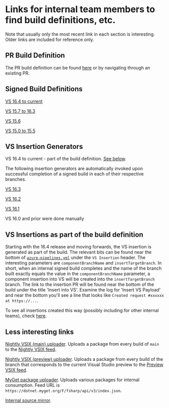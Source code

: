 # Links for internal team members to find build definitions, etc.

Note that usually only the most recent link in each section is interesting.  Older links are included for reference only.

## PR Build Definition

The PR build definition can be found [here](https://dev.azure.com/dnceng/public/_build?definitionId=496) or by
navigating through an existing PR.

## Signed Build Definitions

[VS 16.4 to current](https://dev.azure.com/dnceng/internal/_build?definitionId=499&_a=summary)

[VS 15.7 to 16.3](https://dev.azure.com/devdiv/DevDiv/_build/index?definitionId=8978)

[VS 15.6](https://dev.azure.com/devdiv/DevDiv/_build?definitionId=7239)

[VS 15.0 to 15.5](https://dev.azure.com/devdiv/DevDiv/_build?definitionId=5037)

## VS Insertion Generators

VS 16.4 to current - part of the build definition.  [See below](#vs-insertions-as-part-of-the-build-definition).

The following insertion generators are automatically invoked upon successful completion of a signed build in each of
their respective branches.

[VS 16.3](https://dev.azure.com/devdiv/DevDiv/_release?definitionId=1839&_a=releases)

[VS 16.2](https://dev.azure.com/devdiv/DevDiv/_release?definitionId=1699&_a=releases)

[VS 16.1](https://dev.azure.com/devdiv/DevDiv/_release?definitionId=1669&_a=releases)

VS 16.0 and prior were done manually

## VS Insertions as part of the build definition

Starting with the 16.4 release and moving forwards, the VS insertion is generated as part of the build.  The relevant
bits can be found near the bottom of [`azure-pipelines.yml`](azure-pipelines.yml) under the `VS Insertion` header.  The
interesting parameters are `componentBranchName` and `insertTargetBranch`.  In short, when an internal signed build
completes and the name of the branch built exactly equals the value in the `componentBranchName` parameter, a component
insertion into VS will be created into the `insertTargetBranch` branch.  The link to the insertion PR will be found
near the bottom of the build under the title 'Insert into VS'.  Examine the log for 'Insert VS Payload' and near the
bottom you'll see a line that looks like `Created request #xxxxxx at https://...`.

To see all insertions created this way (possibly including for other internal teams), check
[here](https://dev.azure.com/devdiv/DevDiv/_git/VS/pullrequests?createdBy=122d5278-3e55-4868-9d40-1e28c2515fc4&_a=active).

## Less interesting links

[Nightly VSIX (main) uploader](https://dev.azure.com/dnceng/internal/_release?_a=releases&definitionId=70).  Uploads
a package from every build of `main` to the [Nightly VSIX feed](README.md#using-nightly-releases-in-visual-studio).

[Nightly VSIX (preview) uploader](https://dev.azure.com/dnceng/internal/_release?_a=releases&definitionId=71).  Uploads
a package from every build of the branch that corresponds to the current Visual Studio preview to the
[Preview VSIX feed](README.md#using-nightly-releases-in-visual-studio).

[MyGet package uploader](https://dev.azure.com/dnceng/internal/_release?_a=releases&definitionId=69).  Uploads various
packages for internal consumption.  Feed URL is `https://dotnet.myget.org/F/fsharp/api/v3/index.json`.

[Internal source mirror](https://dev.azure.com/dnceng/internal/_git/dotnet-fsharp).
